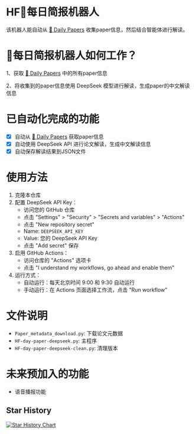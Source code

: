 # HF🤗每日简报机器人

该机器人能自动从 [🤗 Daily Papers](https://huggingface.co/papers) 收集paper信息，然后结合智能体进行解读。

# 🤗每日简报机器人如何工作？

1、获取 [🤗 Daily Papers](https://huggingface.co/papers) 中的所有paper信息

2、将收集到的paper信息使用 DeepSeek 模型进行解读，生成paper的中文解读信息

# 已自动化完成的功能

- [X] 自动从 [🤗 Daily Papers](https://huggingface.co/papers) 获取paper信息
- [X] 自动使用 DeepSeek API 进行论文解读，生成中文解读信息
- [X] 自动保存解读结果到JSON文件

# 使用方法

1. 克隆本仓库
2. 配置 DeepSeek API Key：
   - 访问您的 GitHub 仓库
   - 点击 "Settings" > "Security" > "Secrets and variables" > "Actions"
   - 点击 "New repository secret"
   - Name: `DEEPSEEK_API_KEY`
   - Value: 您的 DeepSeek API Key
   - 点击 "Add secret" 保存
3. 启用 GitHub Actions：
   - 访问仓库的 "Actions" 选项卡
   - 点击 "I understand my workflows, go ahead and enable them"
4. 运行方式：
   - 自动运行：每天北京时间 9:00 和 9:30 自动运行
   - 手动运行：在 Actions 页面选择工作流，点击 "Run workflow"

# 文件说明

- `Paper_metadata_download.py`: 下载论文元数据
- `HF-day-paper-deepseek.py`: 主程序
- `HF-day-paper-deepseek-clean.py`: 清理版本

# 未来预加入的功能

- 语音播报功能

## Star History

[![Star History Chart](https://api.star-history.com/svg?repos=2404589803/hf-daily-paper-newsletter-chinese&type=Date)](https://star-history.com/#2404589803/hf-daily-paper-newsletter-chinese&Date)